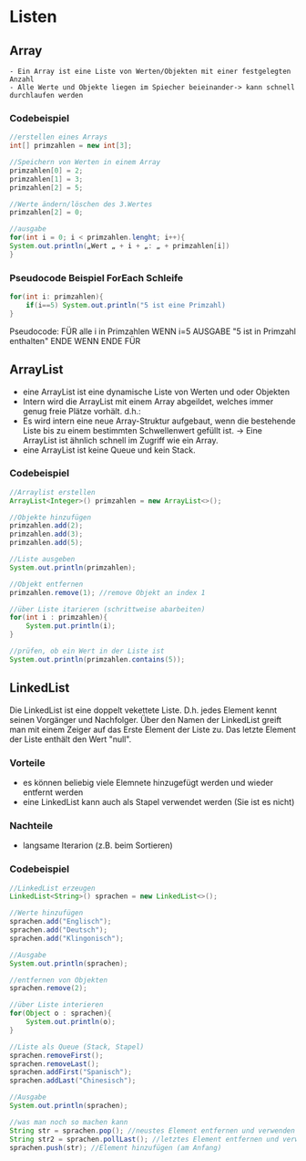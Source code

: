 # Listen
## Array
	- Ein Array ist eine Liste von Werten/Objekten mit einer festgelegten Anzahl
	- Alle Werte und Objekte liegen im Spiecher beieinander-> kann schnell durchlaufen werden

### Codebeispiel

````java
//erstellen eines Arrays
int[] primzahlen = new int[3];

//Speichern von Werten in einem Array
primzahlen[0] = 2;
primzahlen[1] = 3;
primzahlen[2] = 5;

//Werte ändern/löschen des 3.Wertes
primzahlen[2] = 0;

//ausgabe
for(int i = 0; i < primzahlen.lenght; i++){
System.out.println(„Wert „ + i + „: „ + primzahlen[i])
}
````

### Pseudocode Beispiel ForEach Schleife
````java
for(int i: primzahlen){
    if(i==5) System.out.println("5 ist eine Primzahl)
}
````

Pseudocode:
FÜR alle i in Primzahlen
  WENN i=5
    AUSGABE "5 ist in Primzahl enthalten"
  ENDE WENN
ENDE FÜR

## ArrayList
- eine ArrayList ist eine dynamische Liste von Werten und oder Objekten
- Intern wird die ArrayList mit einem Array abgeildet, welches immer genug freie Plätze vorhält. d.h.:
- Es wird intern eine neue Array-Struktur aufgebaut, wenn die bestehende Liste bis zu einem bestimmten Schwellenwert gefüllt ist.
  -> Eine ArrayList ist ähnlich schnell im Zugriff wie ein Array.
- eine ArrayList ist keine Queue und kein Stack.

 ### Codebeispiel
````java
//Arraylist erstellen
ArrayList<Integer>() primzahlen = new ArrayList<>();

//Objekte hinzufügen
primzahlen.add(2);
primzahlen.add(3);
primzahlen.add(5);

//Liste ausgeben
System.out.println(primzahlen);

//Objekt entfernen
primzahlen.remove(1); //remove Objekt an index 1

//über Liste itarieren (schrittweise abarbeiten)
for(int i : primzahlen){
	System.put.println(i);
}

//prüfen, ob ein Wert in der Liste ist
System.out.println(primzahlen.contains(5));
````

## LinkedList
Die LinkedList ist eine doppelt vekettete Liste. D.h. jedes Element kennt seinen Vorgänger und Nachfolger. 
Über den Namen der LinkedList greift man mit einem Zeiger auf das Erste Element der Liste zu. 
Das letzte Element der Liste enthält den Wert "null".

### Vorteile
- es können beliebig viele Elemnete hinzugefügt werden und wieder entfernt werden
- eine LinkedList kann auch als Stapel verwendet werden (Sie ist es nicht)

### Nachteile
- langsame Iterarion (z.B. beim Sortieren)

### Codebeispiel
````java
//LinkedList erzeugen
LinkedList<String>() sprachen = new LinkedList<>();

//Werte hinzufügen
sprachen.add("Englisch");
sprachen.add("Deutsch");
sprachen.add("Klingonisch");

//Ausgabe
System.out.println(sprachen);

//entfernen von Objekten
sprachen.remove(2);

//über Liste interieren
for(Object o : sprachen){
	System.out.println(o);
}

//Liste als Queue (Stack, Stapel)
sprachen.removeFirst();
sprachen.removeLast();
sprachen.addFirst("Spanisch");
sprachen.addLast("Chinesisch");

//Ausgabe
System.out.println(sprachen);

//was man noch so machen kann
String str = sprachen.pop(); //neustes Element entfernen und verwenden
String str2 = sprachen.pollLast(); //letztes Element entfernen und verwenden
sprachen.push(str); //Element hinzufügen (am Anfang)
````
